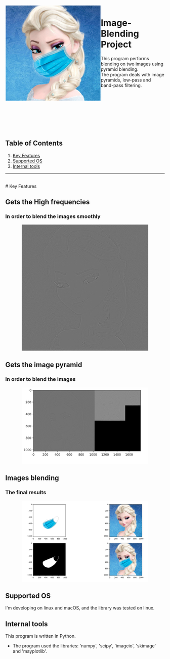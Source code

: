 
<img src="https://github.com/lotanaharoni/Image-Blending-Project/blob/main/images/Blended%20picture.png?raw=true" align="left" width = 300px hight = 300px  hspace="1" vspace="1"/>

# Image-Blending Project

This program performs blending on two images using pyramid blending. <br>
The program deals with image pyramids, low-pass and band-pass filtering.<br>

<br><br><br><br><br><br><br>

## Table of Contents

1. [Key Features](#Key-Features)
2. [Supported OS](#supported-os)
3. [Internal tools](#Internal-tools)

---
<br>
# Key Features
<br>

## Gets the High frequencies
### In order to blend the images smoothly
<p align="center">
<img src="https://github.com/lotanaharoni/Image-Blending-Project/blob/main/images/High_frequencies.png?raw=true" width = 400px hight = 400px/>
</p>

## Gets the image pyramid
### In order to blend the images
<p align="center">
<img src="https://github.com/lotanaharoni/Image-Blending-Project/blob/main/images/Elsa_High_frequrncies.png?raw=true" width = 400px hight = 400px/>
</p>

## Images blending
### The final results
<p align="center">
<img src="https://github.com/lotanaharoni/Image-Blending-Project/blob/main/images/All%20pictures.png?raw=true" width = 400px hight = 400px/>
</p>


## Supported OS

I'm developing on linux and macOS, and the library was tested on linux.

## Internal tools

This program is written in Python.
- The program used the libraries: 'numpy', 'scipy', 'imageio', 'skimage' and 'mayplotlib'.    

    
